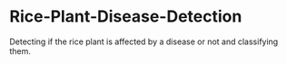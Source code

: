 # Rice-Plant-Disease-Detection
Detecting if the rice plant is affected by a disease or not and classifying them.

